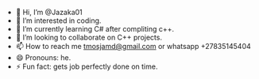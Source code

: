 - 👋 Hi, I’m @Jazaka01
- 👀 I’m interested in coding.
- 🌱 I’m currently learning C# after compliting c++.
- 💞️ I’m looking to collaborate on C++ projects.
- 📫 How to reach me tmosjamd@gmail.com or whatsapp +27835145404
- 😄 Pronouns: he.
- ⚡ Fun fact: gets job perfectly done on time.

<!---
Jazaka01/Jazaka01 is a ✨ special ✨ repository because its `README.md` (this file) appears on your GitHub profile.
You can click the Preview link to take a look at your changes.
--->
